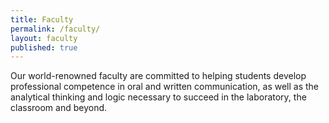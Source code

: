```yaml
---
title: Faculty
permalink: /faculty/
layout: faculty
published: true
---
```


Our world-renowned faculty are committed to helping students develop professional competence in oral and written communication, as well as the analytical thinking and logic necessary to succeed in the laboratory, the classroom and beyond.
